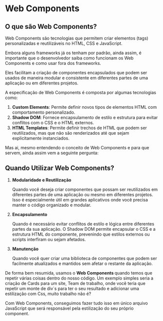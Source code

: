 <h1> Web Components </h1>
 <h2>O que são Web Components?</h2>

Web Components são tecnologias que permitem criar elementos (tags) personalizadas e reutilizáveis no HTML, CSS e JavaScript. 

Embora alguns frameworks já os tenham por padrão, ainda assim, é importante que o desenvolvedor saiba como funcionam os Web Components e como usar fora dos frameworks.

Eles facilitam a criação de componentes encapsulados que podem ser usados de maneira modular e consistente em diferentes partes de uma aplicação ou em diferentes projetos.

 A especificação de Web Components é composta por algumas tecnologias como:
 <ol>

<li><b>Custom Elements</b>: Permite definir novos tipos de elementos HTML com comportamento personalizado.</li>

<li><b>Shadow DOM</b>: Fornece encapsulamento de estilo e estrutura para evitar conflitos com o CSS e o HTML externos.</li>

<li><b>HTML Templates</b>: Permite definir trechos de HTML que podem ser reutilizados, mas que não são renderizados até que sejam explicitamente instanciados.</li>
</ol>
Mas ai, mesmo entendendo o conceito de Web Components e para que servem, ainda assim vem a seguinte pergunta:

<h2>Quando Utilizar Web Components?</h2>

<ol>
<li><strong>Modularidade e Reutilização</strong></li>
 <p>Quando você deseja criar componentes que possam ser reutilizados em diferentes partes de uma aplicação ou mesmo em diferentes projetos. Isso é especialmente útil em grandes aplicativos onde você precisa manter o código organizado e modular.</p>

<li><b>Encapsulamento</b></li>
 <p>Quando é necessário evitar conflitos de estilo e lógica entre diferentes partes da sua aplicação. O Shadow DOM permite encapsular o CSS e a estrutura HTML do componente, prevenindo que estilos externos ou scripts interfiram ou sejam afetados.</p>

<li><b>Manutenção</b></li>
  <p>Quando você quer criar uma biblioteca de componentes que podem ser facilmente atualizados e mantidos sem afetar o restante da aplicação.</p>
</ol>
De forma bem resumida, usamos o <strong> Web Components </strong> quando temos que repetir várias coisas dentro do nosso código. Um exemplo simples seria a criação de Cards para um site, Team de trabalho, onde você teria que repetir um monte de div´s para ter o seu resultado e adicionar uma estilização com Css, muito trabalho não é?

Com Web Components, conseguimos fazer tudo isso em único arquivo JavaScript que será responsável pela estilização do seu próprio component. 
